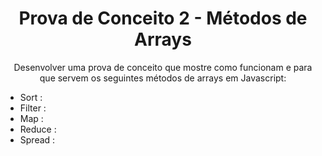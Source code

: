 
<h1 align="center">Prova de Conceito 2 -  Métodos de Arrays</h1>

<p align="center"> Desenvolver uma prova de conceito que mostre como funcionam e para que servem os seguintes métodos de arrays em Javascript:</p>
<ul align="left">   <li> Sort :  </li>
                    <li> Filter :  </li>
                    <li> Map :  </li>
                    <li> Reduce :  </li>
                    <li> Spread : </li>

</ul>
